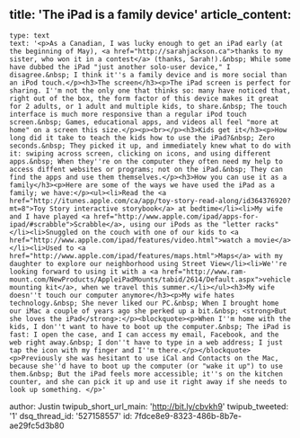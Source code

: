 title: 'The iPad is a family device'
article_content:
  -
    type: text
    text: '<p>As a Canadian, I was lucky enough to get an iPad early (at the beginning of May), <a href="http://sarahjackson.ca">thanks to my sister, who won it in a contest</a> (thanks, Sarah!).&nbsp; While some have dubbed the iPad "just another solo-user device," I disagree.&nbsp; I think it''s a family device and is more social than an iPod touch.</p><h3>The screen</h3><p>The iPad screen is perfect for sharing. I''m not the only one that thinks so: many have noticed that, right out of the box, the form factor of this device makes it great for 2 adults, or 1 adult and multiple kids, to share.&nbsp; The touch interface is much more responsive than a regular iPod touch screen.&nbsp; Games, educational apps, and videos all feel "more at home" on a screen this size.</p><p><br></p><h3>Kids get it</h3><p>How long did it take to teach the kids how to use the iPad?&nbsp; Zero seconds.&nbsp; They picked it up, and immediately knew what to do with it: swiping across screen, clicking on icons, and using different apps.&nbsp; When they''re on the computer they often need my help to access diffent websites or programs; not on the iPad.&nbsp; They can find the apps and use them themselves.</p><h3>How you can use it as a family</h3><p>Here are some of the ways we have used the iPad as a family; we have:</p><ul><li>Read the <a href="http://itunes.apple.com/ca/app/toy-story-read-along/id364376920?mt=8">Toy Story interactive storybook</a> at bedtime</li><li>My wife and I have played <a href="http://www.apple.com/ipad/apps-for-ipad/#scrabble">Scrabble</a>, using our iPods as the "letter racks"</li><li>Snuggled on the couch with one of our kids to <a href="http://www.apple.com/ipad/features/video.html">watch a movie</a></li><li>Used to <a href="http://www.apple.com/ipad/features/maps.html">Maps</a> with my daughter to explore our neighborhood using Street View</li><li>We''re looking forward to using it with a <a href="http://www.ram-mount.com/NewProducts/AppleiPadMounts/tabid/2614/Default.aspx">vehicle mounting kit</a>, when we travel this summer.</li></ul><h3>My wife doesn''t touch our computer anymore</h3><p>My wife hates technology.&nbsp; She never liked our PC.&nbsp; When I brought home our iMac a couple of years ago she perked up a bit.&nbsp; <strong>But she loves the iPad</strong>:</p><blockquote><p>When I''m home with the kids, I don''t want to have to boot up the computer.&nbsp; The iPad is fast: I open the case, and I can access my email, Facebook, and the web right away.&nbsp; I don''t have to type in a web address; I just tap the icon with my finger and I''m there.</p></blockquote><p>Previously she was hesitant to use iCal and Contacts on the Mac, because she''d have to boot up the computer (or "wake it up") to use them.&nbsp; But the iPad feels more accessible; it''s on the kitchen counter, and she can pick it up and use it right away if she needs to look up something. </p>'
author: Justin
twipub_short_url_main: 'http://bit.ly/cbvkh9'
twipub_tweeted: '1'
dsq_thread_id: '527158557'
id: 7fdce8e9-8323-486b-8b7e-ae29fc5d3b80
